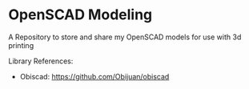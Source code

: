# OpenSCAD Modeling
A Repository to store and share my OpenSCAD models for use with 3d printing

Library References:
- Obiscad: https://github.com/Obijuan/obiscad
